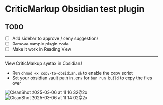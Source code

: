 # CriticMarkup Obsidian test plugin
## TODO
- [ ] Add sidebar to approve / deny suggestions
- [ ] Remove sample plugin code
- [ ] Make it work in Reading View
---
View CriticMarkup syntax in Obsidian.!
* Run `chmod +x copy-to-obsidian.sh` to enable the copy script
* Set your obsidian vault path in .env for `bun run build` to copy the files over

![CleanShot 2025-03-06 at 11 16 32@2x](https://github.com/user-attachments/assets/f022d32f-2188-4544-adaa-236b0a68b156)
![CleanShot 2025-03-06 at 11 14 02@2x](https://github.com/user-attachments/assets/08ef3305-42c3-455c-90b5-54632f818557)


